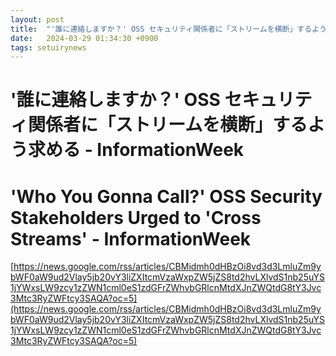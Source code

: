 ```yaml
---
layout: post
title:  "'誰に連絡しますか？' OSS セキュリティ関係者に「ストリームを横断」するよう求める - InformationWeek"
date:   2024-03-29 01:34:30 +0900
tags: setuirynews 
---
```


# '誰に連絡しますか？' OSS セキュリティ関係者に「ストリームを横断」するよう求める - InformationWeek



# 'Who You Gonna Call?' OSS Security Stakeholders Urged to 'Cross Streams' - InformationWeek

[https://news.google.com/rss/articles/CBMidmh0dHBzOi8vd3d3LmluZm9ybWF0aW9ud2Vlay5jb20vY3liZXItcmVzaWxpZW5jZS8td2hvLXlvdS1nb25uYS1jYWxsLW9zcy1zZWN1cml0eS1zdGFrZWhvbGRlcnMtdXJnZWQtdG8tY3Jvc3Mtc3RyZWFtcy3SAQA?oc=5](https://news.google.com/rss/articles/CBMidmh0dHBzOi8vd3d3LmluZm9ybWF0aW9ud2Vlay5jb20vY3liZXItcmVzaWxpZW5jZS8td2hvLXlvdS1nb25uYS1jYWxsLW9zcy1zZWN1cml0eS1zdGFrZWhvbGRlcnMtdXJnZWQtdG8tY3Jvc3Mtc3RyZWFtcy3SAQA?oc=5)

